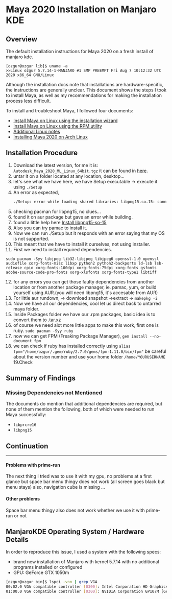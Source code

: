 # Maya 2020 Installation on Manjaro KDE

## Overview
The default installation instructions for Maya 2020 on a fresh install of manjaro kde.
```
[ozgur@ozgur lib]$ uname -a
>>Linux ozgur 5.7.14-1-MANJARO #1 SMP PREEMPT Fri Aug 7 10:12:32 UTC 2020 x86_64 GNU/Linux
```
Although the installation docs note that installations are hardware-specific, the instructions are generally unclear.
This document shows the steps I took to install Maya, as well as my recommendations for making the installation process less difficult.

To install and troubleshoot Maya, I followed four documents:
- [Install Maya on Linux using the installation wizard](https://knowledge.autodesk.com/support/maya/troubleshooting/caas/CloudHelp/cloudhelp/2019/ENU/Installation-Maya/files/GUID-10FE31A8-7092-45BE-9E53-44D0D096E431-htm.html)
- [Install Maya on Linux using the RPM utility](https://knowledge.autodesk.com/support/maya/troubleshooting/caas/CloudHelp/cloudhelp/2019/ENU/Installation-Maya/files/GUID-10FE31A8-7092-45BE-9E53-44D0D096E431-htm.html)
- [Additional Linux notes](https://knowledge.autodesk.com/support/maya/troubleshooting/caas/CloudHelp/cloudhelp/2019/ENU/Installation-Maya/files/GUID-D2B5433C-E0D2-421B-9BD8-24FED217FD7F-htm.html)
- [Installing Maya 2020 on Arch Linux](https://medium.com/@llama_9851/installing-maya2020-on-arch-linux-e257ffadd52c)

## Installation Procedure
1. Download the latest version, for me it is: `Autodesk_Maya_2020_ML_Linux_64bit.tgz`
 it can be found in [here](https://manage.autodesk.com/products/maya).
2. untar it on a folder located at any location, desktop...
3. let's see what we have here, we have Setup executable -> execute it using 
   `./Setup`
4. An error as expected, 
   ```Bash
   ./Setup: error while loading shared libraries: libpng15.so.15: cannot open shared object file: No such file or directory
   ```
5. checking pacman for libpng15, no clues...    
6. found it on aur package but gave an error while building.
7. found a little help here [Install libpng15-so-15](https://ubuntuforums.org/showthread.php?t=2138623)
8. Also you can try pamac to install it.
9. Now we can run ./Setup but it responds with an error saying that my OS is not supported.
10. This meant that we have to install  it ourselves, not using installer.
11. First we need to install required dependencies.
```
sudo pacman -Syy libjpeg lib32-libjpeg libjpeg6 openssl-1.0 openssl audiofile xorg-fonts-misc libxp python2 python2-backports ld-lsb lsb-release cpio xorg-fonts-100dpi xorg-fonts-75dpi xorg-fonts gsfonts adobe-source-code-pro-fonts xorg-xlsfonts xorg-fonts-type1 libtiff
```
12. for any errors you can get those faulty dependencies from another location or from another package manager, ie. pamac, yum, or build yourself using AUR.(you will need libpng15, it's accesable from AUR)
13. For little aur rundown, -> download snapshot ->extract -> `makepkg -i`
14. Now we have all our dependencies, cool let us direct back to untarred maya folder.
15. Inside Packages folder we have our .rpm packages, basic idea is to convert them to .tar.xz
16. of course we need alot more little apps to make this work, first one is ruby.
`sudo pacman -Syy ruby`
17. now we can get FPM (Freaking Package Manager), `gem install --no-document fpm`
18. we can check if ruby has installed correctly using `alias fpm="/home/ozgur/.gem/ruby/2.7.0/gems/fpm-1.11.0/bin/fpm"` be careful about the version number and use your home folder `/home/YOURUSERNAME`
19.Check


## Summary of Findings

### Missing Dependencies not Mentioned
The documents do mention that additional dependencies are required, but none of them mention the following, both of which were needed to run Maya successfully:
- `libprcre16`
- `libpng15`
## Continuation
**** 
#### Problems with prime-run
The next thing I tried was to use it with my gpu, no problems at a first glance but space bar menu thingy does not work (all screen goes black but menu stays) also, navigation cube is missing ...
#### Other problems
Space bar menu thingy also does not work whether we use it with prime-run or not
## ManjaroKDE Operating System / Hardware Details
In order to reproduce this issue, I used a system with the following specs:
- brand new installation of Manjaro with kernel 5.7.14 with no additional programs installed or configured
- GPU: GeForce GTX 1050m
```bash
[ozgur@ozgur bin]$ lspci -vnn | grep VGA
00:02.0 VGA compatible controller [0300]: Intel Corporation HD Graphics 630 [8086:591b] (rev 04) (prog-if 00 [VGA controller])
01:00.0 VGA compatible controller [0300]: NVIDIA Corporation GP107M [GeForce GTX 1050 Mobile] [10de:1c8d] (rev a1) (prog-if 00 [VGA controller])

```

 
